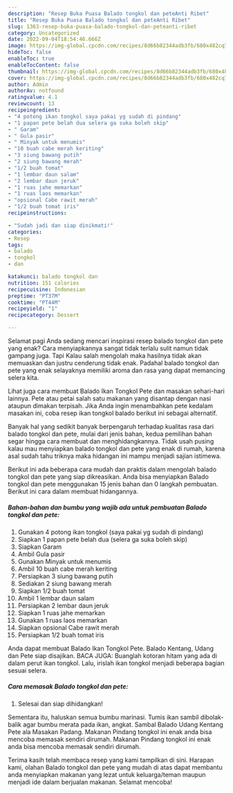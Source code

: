 ```yaml
---
description: "Resep Buka Puasa Balado tongkol dan peteAnti Ribet"
title: "Resep Buka Puasa Balado tongkol dan peteAnti Ribet"
slug: 1363-resep-buka-puasa-balado-tongkol-dan-peteanti-ribet
category: Uncategorized
date: 2022-09-04T18:54:46.666Z
image: https://img-global.cpcdn.com/recipes/8d66b82344adb3fb/680x482cq70/balado-tongkol-dan-pete-foto-resep-utama.jpg
hideToc: false
enableToc: true
enableTocContent: false
thumbnail: https://img-global.cpcdn.com/recipes/8d66b82344adb3fb/680x482cq70/balado-tongkol-dan-pete-foto-resep-utama.jpg
cover: https://img-global.cpcdn.com/recipes/8d66b82344adb3fb/680x482cq70/balado-tongkol-dan-pete-foto-resep-utama.jpg
author: Admin
authorAv: notfound
ratingvalue: 4.1
reviewcount: 13
recipeingredient:
- "4 potong ikan tongkol saya pakai yg sudah di pindang"
- "1 papan pete belah dua selera ga suka boleh skip"
- " Garam"
- " Gula pasir"
- " Minyak untuk menumis"
- "10 buah cabe merah keriting"
- "3 siung bawang putih"
- "2 siung bawang merah"
- "1/2 buah tomat"
- "1 lembar daun salam"
- "2 lembar daun jeruk"
- "1 ruas jahe memarkan"
- "1 ruas laos memarkan"
- "opsional Cabe rawit merah"
- "1/2 buah tomat iris"
recipeinstructions:

- "Sudah jadi dan siap dinikmati!"
categories:
- Resep
tags:
- balado
- tongkol
- dan

katakunci: balado tongkol dan 
nutrition: 151 calories
recipecuisine: Indonesian
preptime: "PT37M"
cooktime: "PT44M"
recipeyield: "1"
recipecategory: Dessert

---
```



Selamat pagi Anda sedang mencari inspirasi resep balado tongkol dan pete yang enak? Cara menyiapkannya sangat tidak terlalu sulit namun tidak gampang juga. Tapi Kalau salah mengolah maka hasilnya tidak akan memuaskan dan justru cenderung tidak enak. Padahal balado tongkol dan pete yang enak selayaknya memiliki aroma dan rasa yang dapat memancing selera kita.


Lihat juga cara membuat Balado Ikan Tongkol Pete dan masakan sehari-hari lainnya. Pete atau petai salah satu makanan yang disantap dengan nasi ataupun dimakan terpisah. Jika Anda ingin menambahkan pete kedalam masakan ini, coba resep ikan tongkol balado berikut ini sebagai alternatif.

Banyak hal yang sedikit banyak berpengaruh terhadap kualitas rasa dari balado tongkol dan pete, mulai dari jenis bahan, kedua pemilihan bahan segar hingga cara membuat dan menghidangkannya. Tidak usah pusing kalau mau menyiapkan balado tongkol dan pete yang enak di rumah, karena asal sudah tahu triknya maka hidangan ini mampu menjadi sajian istimewa.


Berikut ini ada beberapa cara mudah dan praktis dalam mengolah balado tongkol dan pete yang siap dikreasikan. Anda bisa menyiapkan Balado tongkol dan pete menggunakan 15 jenis bahan dan 0 langkah pembuatan. Berikut ini cara dalam membuat hidangannya.

<!--inarticleads1-->

##### Bahan-bahan dan bumbu yang wajib ada untuk pembuatan Balado tongkol dan pete:

1. Gunakan 4 potong ikan tongkol (saya pakai yg sudah di pindang)
1. Siapkan 1 papan pete belah dua (selera ga suka boleh skip)
1. Siapkan  Garam
1. Ambil  Gula pasir
1. Gunakan  Minyak untuk menumis
1. Ambil 10 buah cabe merah keriting
1. Persiapkan 3 siung bawang putih
1. Sediakan 2 siung bawang merah
1. Siapkan 1/2 buah tomat
1. Ambil 1 lembar daun salam
1. Persiapkan 2 lembar daun jeruk
1. Siapkan 1 ruas jahe memarkan
1. Gunakan 1 ruas laos memarkan
1. Siapkan opsional Cabe rawit merah
1. Persiapkan 1/2 buah tomat iris


Anda dapat membuat Balado Ikan Tongkol Pete. Balado Kentang, Udang dan Pete siap disajikan. BACA JUGA: Buanglah kotoran hitam yang ada di dalam perut ikan tongkol. Lalu, irislah ikan tongkol menjadi beberapa bagian sesuai selera. 

<!--inarticleads2-->

##### Cara memasak Balado tongkol dan pete:


1. Selesai dan siap dihidangkan!

Sementara itu, haluskan semua bumbu marinasi. Tumis ikan sambil dibolak-balik agar bumbu merata pada ikan, angkat. Sambal Balado Udang Kentang Pete ala Masakan Padang. Makanan Pindang tongkol ini enak anda bisa mencoba memasak sendiri dirumah. Makanan Pindang tongkol ini enak anda bisa mencoba memasak sendiri dirumah. 

Terima kasih telah membaca resep yang kami tampilkan di sini. Harapan kami, olahan Balado tongkol dan pete yang mudah di atas dapat membantu anda menyiapkan makanan yang lezat untuk keluarga/teman maupun menjadi ide dalam berjualan makanan. Selamat mencoba!
